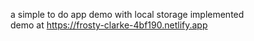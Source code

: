 a simple to do app demo with local storage implemented 
<br> demo at https://frosty-clarke-4bf190.netlify.app
